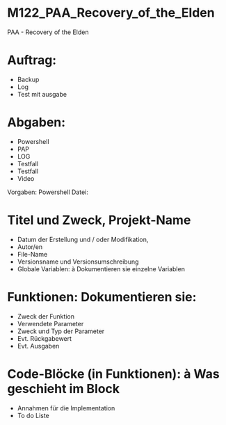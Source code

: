# M122_PAA_Recovery_of_the_Elden
PAA - Recovery of the Elden 

# Auftrag:
- Backup 
- Log
- Test mit ausgabe 

# Abgaben:
- Powershell 
- PAP 
- LOG 
- Testfall
- Testfall 
- Video 

Vorgaben: 
  Powershell Datei:
  
  # Titel und Zweck, Projekt-Name 
  - Datum der Erstellung und / oder Modifikation,    
  - Autor/en 
  - File-Name 
  - Versionsname und Versionsumschreibung 
  - Globale Variablen: à Dokumentieren sie einzelne Variablen 
  
  # Funktionen: Dokumentieren sie:
  - Zweck der Funktion 
  - Verwendete Parameter 
  - Zweck und Typ der Parameter 
  - Evt. Rückgabewert 
  - Evt. Ausgaben 

  # Code-Blöcke (in Funktionen): à Was geschieht im Block 
  - Annahmen für die Implementation
  - To do Liste 
